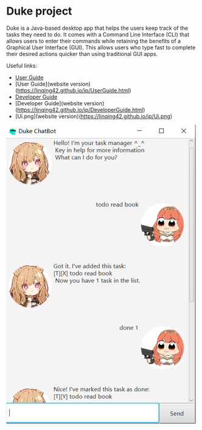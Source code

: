# Duke project

Duke is a Java-based desktop app that helps the users keep track of the tasks they need to do. It comes with a Command Line Interface (CLI) that allows users to enter their commands while retaining the benefits of a Graphical User Interface (GUI). This allows users who type fast to complete their desired actions quicker than using traditional GUI apps.

Useful links:
* [User Guide](https://github.com/linqing42/ip/blob/master/docs/UserGuide.md)
* [User Guide](website version)(https://linqing42.github.io/ip/UserGuide.html)
* [Developer Guide](https://github.com/linqing42/ip/blob/master/docs/DeveloperGuide.md)
* [Developer Guide](website version)(https://linqing42.github.io/ip/DeveloperGuide.html)
* [Ui.png](website version)(https://linqing42.github.io/ip/Ui.png)



![Ui](Ui.png)
